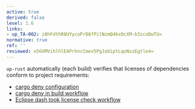 ```yaml
---
active: true
derived: false
level: 1.6
links:
- up_TA-002: i0hFdthR8UYycoPrD8fPilNzmQ4kx0cXM-b3zcoDwTU=
normative: true
ref: ''
reviewed: o5GVMVihlhlEAPrhncCmev5PgJaUiptLqoNszEgtle4=
---
```


`up-rust` automatically (each build) verifies that licenses of dependencies conform to project requirements:

- [cargo deny configuration](/up-rust/deny.toml)
- [cargo deny in build workflow](/up-rust/.github/workflows/check.yaml)
- [Eclipse dash took license check workflow](/up-rust/.github/workflows/check-dependencies.yaml)
